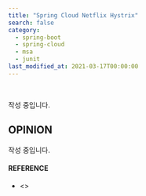 ```yaml
---
title: "Spring Cloud Netflix Hystrix"
search: false
category:
  - spring-boot
  - spring-cloud
  - msa
  - junit
last_modified_at: 2021-03-17T00:00:00
---
```


<br>

작성 중입니다.

## OPINION
작성 중입니다.

#### REFERENCE
- <>